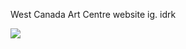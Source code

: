 West Canada Art Centre website ig. idrk

![](https://westcanadaartcentre.herokuapp.com/images/2019-group.png)
